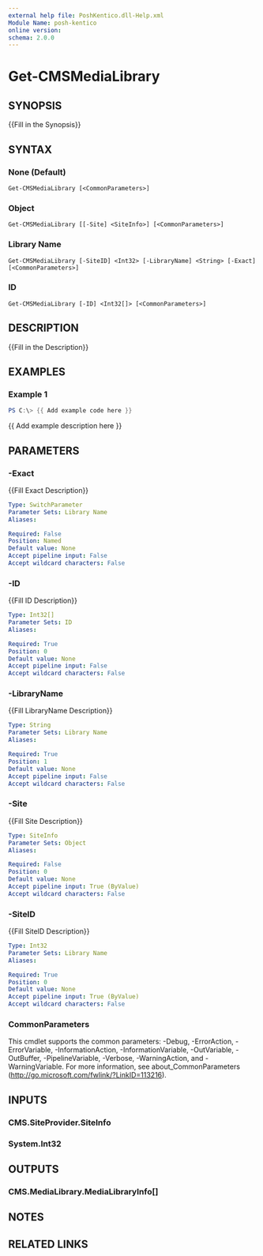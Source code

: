 ```yaml
---
external help file: PoshKentico.dll-Help.xml
Module Name: posh-kentico
online version:
schema: 2.0.0
---
```


# Get-CMSMediaLibrary

## SYNOPSIS
{{Fill in the Synopsis}}

## SYNTAX

### None (Default)
```
Get-CMSMediaLibrary [<CommonParameters>]
```

### Object
```
Get-CMSMediaLibrary [[-Site] <SiteInfo>] [<CommonParameters>]
```

### Library Name
```
Get-CMSMediaLibrary [-SiteID] <Int32> [-LibraryName] <String> [-Exact] [<CommonParameters>]
```

### ID
```
Get-CMSMediaLibrary [-ID] <Int32[]> [<CommonParameters>]
```

## DESCRIPTION
{{Fill in the Description}}

## EXAMPLES

### Example 1
```powershell
PS C:\> {{ Add example code here }}
```

{{ Add example description here }}

## PARAMETERS

### -Exact
{{Fill Exact Description}}

```yaml
Type: SwitchParameter
Parameter Sets: Library Name
Aliases:

Required: False
Position: Named
Default value: None
Accept pipeline input: False
Accept wildcard characters: False
```

### -ID
{{Fill ID Description}}

```yaml
Type: Int32[]
Parameter Sets: ID
Aliases:

Required: True
Position: 0
Default value: None
Accept pipeline input: False
Accept wildcard characters: False
```

### -LibraryName
{{Fill LibraryName Description}}

```yaml
Type: String
Parameter Sets: Library Name
Aliases:

Required: True
Position: 1
Default value: None
Accept pipeline input: False
Accept wildcard characters: False
```

### -Site
{{Fill Site Description}}

```yaml
Type: SiteInfo
Parameter Sets: Object
Aliases:

Required: False
Position: 0
Default value: None
Accept pipeline input: True (ByValue)
Accept wildcard characters: False
```

### -SiteID
{{Fill SiteID Description}}

```yaml
Type: Int32
Parameter Sets: Library Name
Aliases:

Required: True
Position: 0
Default value: None
Accept pipeline input: True (ByValue)
Accept wildcard characters: False
```

### CommonParameters
This cmdlet supports the common parameters: -Debug, -ErrorAction, -ErrorVariable, -InformationAction, -InformationVariable, -OutVariable, -OutBuffer, -PipelineVariable, -Verbose, -WarningAction, and -WarningVariable.
For more information, see about_CommonParameters (http://go.microsoft.com/fwlink/?LinkID=113216).

## INPUTS

### CMS.SiteProvider.SiteInfo

### System.Int32

## OUTPUTS

### CMS.MediaLibrary.MediaLibraryInfo[]

## NOTES

## RELATED LINKS
